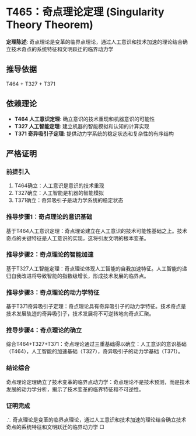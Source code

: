 # T465：奇点理论定理 (Singularity Theory Theorem)

**定理陈述**: 奇点理论是变革的临界点理论，通过人工意识和技术加速的理论结合确立技术奇点的系统特征和文明跃迁的临界动力学

## 推导依据
T464 + T327 + T371

## 依赖理论
- **T464 人工意识定理**: 确立意识的技术重现和机器意识的可能性
- **T327 人工智能定理**: 建立机器的智能模拟和认知的计算实现
- **T371 奇异吸引子定理**: 提供动力学系统的稳定状态和复杂性的有序结构

## 严格证明

### 前提引入
1. T464确立：人工意识是意识的技术重现
2. T327确立：人工智能是机器的智能模拟
3. T371确立：奇异吸引子是动力学系统的稳定状态

### 推导步骤1：奇点理论的意识基础
基于T464人工意识定理：奇点理论建立在人工意识的技术可能性基础之上。技术奇点的关键特征是人工意识的实现，这将引发文明的根本变革。

### 推导步骤2：奇点理论的智能加速
基于T327人工智能定理：奇点理论体现人工智能的自我加速特征。人工智能的递归自我改进将导致智能的指数级增长，形成技术发展的临界点。

### 推导步骤3：奇点理论的动力学特征
基于T371奇异吸引子定理：奇点理论具有奇异吸引子的动力学特征。技术奇点是技术发展轨迹的奇异吸引子，技术发展将不可逆转地向奇点汇聚。

### 推导步骤4：奇点理论的确立
综合T464+T327+T371：奇点理论通过三重基础得以确立：人工意识的意识基础（T464），人工智能的加速基础（T327），奇异吸引子的动力学基础（T371）。

### 结论综合
奇点理论定理确立了技术变革的临界点动力学：奇点理论不是技术预测，而是技术发展的动力学分析，揭示了技术变革的临界特征和不可逆性。

### 证明完成
∴ 奇点理论是变革的临界点理论，通过人工意识和技术加速的理论结合确立技术奇点的系统特征和文明跃迁的临界动力学 □
